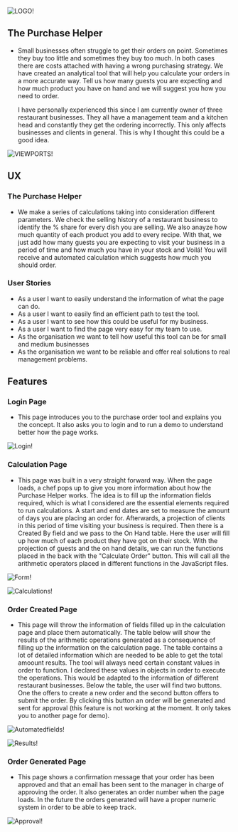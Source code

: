 ![LOGO!](assets/images/purchase-helper2.png)

## The Purchase Helper 


* Small businesses often struggle to get their orders on point. Sometimes they buy too little and sometimes they
  buy too much. In both cases there are costs attached with having a wrong purchasing strategy. We have created an
  analytical tool that will help you calculate your orders in a more accurate way. Tell us how many guests you are expecting and how much product you have on hand and we will suggest you how you need to order.

  I have personally experienced this since I am currently owner of three restaurant businesses. They all have a management team and a kitchen head and constantly they get the ordering incorrectly. This only affects businesses and clients in general. This is why I thought this could be a good idea. 
  
 ![VIEWPORTS!](assets/images/multiple-devices.png)


 ## UX 


### The Purchase Helper 

* We make a series of calculations taking into consideration different parameters. We check the selling
history of a restaurant business to identify the % share for every dish you are selling. We also anayze how much quantity of each
product you add to every recipe. With that, we just add how many guests you are expecting to visit your
business in a period of time and how much you have in your stock and Voilá! You will receive and automated
calculation which suggests how much you should order.

### User Stories
* As a user I want to easily understand the information of what the page can do.
* As a user I want to easily find an efficient path to test the tool.
* As a user I want to see how this could be useful for my business.
* As a user I want to find the page very easy for my team to use. 
* As the organisation we want to tell how useful this tool can be for small and medium businesses
* As the organisation we want to be reliable and offer real solutions to real management problems.



 ## Features

 

 ### Login Page

 * This page introduces you to the purchase order tool and explains you the concept. It also asks you to login and to run a demo to understand better how the page works. 

 ![Login!](assets/images/login-page.png)

 ### Calculation Page

 * This page was built in a very straight forward way. When the page loads, a chef pops up to give you more information about how the Purchase Helper works. The idea is to fill up the information fields required, which is what I considered are the essential elements required to run calculations. A start and end dates are set to measure the amount of days you are placing an order for. Afterwards, a projection of clients in this period of time visiting your business is required. Then there is a Created By field and we pass to the On Hand table. Here the user will fill up how much of each product they have got on their stock. With the projection of guests and the on hand details, we can run the functions placed in the back with the "Calculate Order" button. This will call all the arithmetic operators placed in different functions in the JavaScript files. 

 ![Form!](assets/images/step-1.png)

![Calculations!](assets/images/calculations-table1.png)


### Order Created Page

* This page will throw the information of fields filled up in the calculation page and place them automatically. The table below will show the results of the arithmetic operations generated as a consequence of  filling up the information on the calculation page. The table contains a lot of detailed information which are needed to be able to get the total amoount results. The tool will always need certain constant values in order to function. I declared these values in objects in order to execute the operations. This would be adapted to the information of different restaurant businesses. Below the table, the user will find two buttons. One the offers to create a new order and the second button offers to submit the order. By clicking this button an order will be generated and sent for approval (this feature is not working at the moment. It only takes you to another page for demo).

![Automatedfields!](assets/images/automated-infop2.png)

![Results!](assets/images/calculations-table2.png)



### Order Generated Page

* This page shows a confirmation message that your order has been approved and that an email has been sent to the manager in charge of approving the order. It also generates an order number when the page loads. In the future the orders generated will have a proper numeric system in order to be able to keep track. 

![Approval!](assets/images/order-approved.png)


 

  
